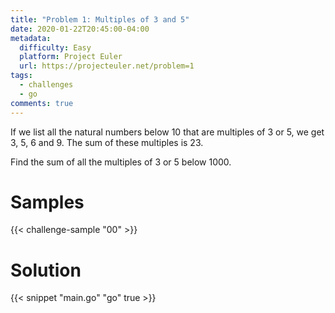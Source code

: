 ```yaml
---
title: "Problem 1: Multiples of 3 and 5"
date: 2020-01-22T20:45:00-04:00
metadata:
  difficulty: Easy
  platform: Project Euler
  url: https://projecteuler.net/problem=1
tags:
  - challenges
  - go
comments: true
---
```


If we list all the natural numbers below 10 that are multiples of 3 or 5, we
get 3, 5, 6 and 9. The sum of these multiples is 23.

Find the sum of all the multiples of 3 or 5 below 1000.

# Samples

{{< challenge-sample "00" >}}

# Solution

{{< snippet "main.go" "go" true >}}

